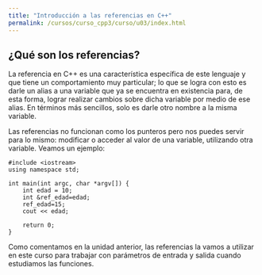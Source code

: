 ```yaml
---
title: "Introducción a las referencias en C++"
permalink: /cursos/curso_cpp3/curso/u03/index.html
---
```


## ¿Qué son los referencias?

La referencia en C++ es una característica específica de este lenguaje y que tiene un comportamiento muy particular; lo que se logra con esto es darle un alias a una variable que ya se encuentra en existencia para, de esta forma, lograr realizar cambios sobre dicha variable por medio de ese alias. En términos más sencillos, solo es darle otro nombre a la misma variable.

Las referencias no funcionan como los punteros pero nos puedes servir para lo mismo: modificar o acceder al valor de una variable, utilizando otra variable. Veamos un ejemplo:

	#include <iostream>
	using namespace std;
	
	int main(int argc, char *argv[]) {
		int edad = 10;
		int &ref_edad=edad;
		ref_edad=15;
		cout << edad;
		
		return 0;
	}


Como comentamos en la unidad anterior, las referencias la vamos a utilizar en este curso para trabajar con parámetros de entrada y salida cuando estudiamos las funciones.